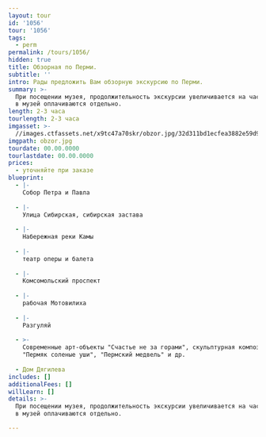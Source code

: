 ```yaml
---
layout: tour
id: '1056'
tour: '1056'
tags:
  - perm
permalink: /tours/1056/
hidden: true
title: Обзорная по Перми.
subtitle: ''
intro: Рады предложить Вам обзорную экскурсию по Перми.
summary: >-
  При посещении музея, продолжительность экскурсии увеличивается на час, билеты
  в музей оплачиваются отдельно.
length: 2-3 часа
tourlength: 2-3 часа
imgasset: >-
  //images.ctfassets.net/x9tc47a70skr/obzor.jpg/32d311bd1ecfea3882e59d97918a6504/obzor.jpg
imgpath: obzor.jpg
tourdate: 00.00.0000
tourlastdate: 00.00.0000
prices:
  - уточняйте при заказе
blueprint:
  - |-
    Собор Петра и Павла
     
  - |-
    Улица Сибирская, сибирская застава
     
  - |-
    Набережная реки Камы
     
  - |-
    театр оперы и балета
     
  - |-
    Комсомольский проспект
     
  - |-
    рабочая Мотовилиха
     
  - |-
    Разгуляй
     
  - >-
    Современные арт-объекты "Счастье не за горами", скульптурная композиция
    "Пермяк соленые уши", "Пермский медвель" и др.
     
  - Дом Дягилева
includes: []
additionalFees: []
willLearn: []
details: >-
  При посещении музея, продолжительность экскурсии увеличивается на час, билеты
  в музей оплачиваются отдельно.

---
```

